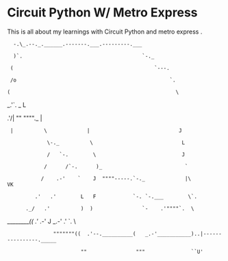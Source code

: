 # Circuit Python W/ Metro Express
This is all about my learnings with Circuit Python and metro express
       .
       
      -.\_.--._.______.-------.___.---------.___                    
      
      )`.                                       `-._                             
      
     (                                              `---.                           
     
     /o                                                  `.                        
     
    (                                                      \                        
    
  _.'`.  _                                                  L                       
 

.'/| "" """"._                                            |
  
     |          \             |                             J
     
                 \-._          \                             L
                 
                 /   `-.        \                            J
                 
                /      /`-.      )_                           `
                
               /    .-'    `    J  """"-----.`-._             |\          VK
               
             .'   .'        L   F            `-. `-.___        \`.
             
          ._/   .'          )  )                `-    .'""""`.  \
          
_________((  _.'__       .-'  J              _.-'   .'        `. \

                   """""""((  .'--.__________(   _.-'___________)..|----------------._____
                   
                            ""                """               ``U'
